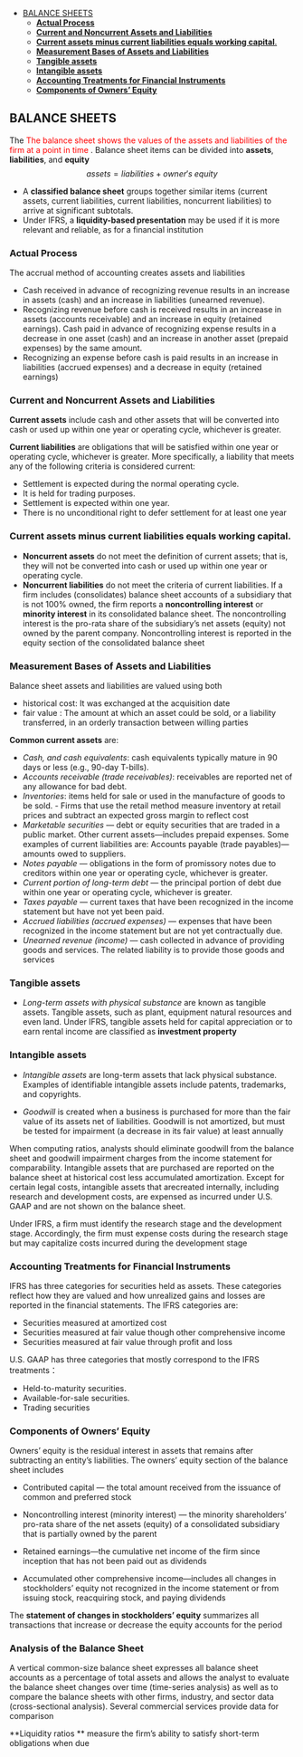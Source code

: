 - [BALANCE SHEETS](#balance-sheets)
  * [**Actual Process**](#--actual-process--)
  * [**Current and Noncurrent Assets and Liabilities**](#--current-and-noncurrent-assets-and-liabilities--)
  * [**Current assets minus current liabilities equals working capital**.](#--current-assets-minus-current-liabilities-equals-working-capital--)
  * [**Measurement Bases of Assets and Liabilities**](#--measurement-bases-of-assets-and-liabilities--)
  * [**Tangible assets**](#--tangible-assets--)
  * [**Intangible assets**](#--intangible-assets--)
  * [**Accounting Treatments for Financial Instruments**](#--accounting-treatments-for-financial-instruments--)
  * [**Components of Owners’ Equity**](#--components-of-owners--equity--)


## BALANCE SHEETS  
<!-- <font color="red">  </font> -->

The <font color="red"> The balance sheet shows the values of the assets and liabilities of the firm at a point in time </font> . Balance sheet items can be divided into **assets**, **liabilities**, and **equity**   
$$
assets = liabilities + owner's \; equity
$$ 
- A **classified balance sheet** groups together similar items (current assets, current liabilities, current liabilities, noncurrent liabilities) to arrive at significant subtotals. 
- Under IFRS, a **liquidity-based presentation** may be used if it is more relevant and reliable, as for a financial institution 

### **Actual Process**
The accrual method of accounting creates assets and liabilities 
- Cash received in advance of recognizing revenue results in an increase in assets (cash) and an increase in liabilities (unearned revenue). 
- Recognizing revenue before cash is received results in an increase in assets (accounts receivable) and an increase in equity (retained earnings). Cash paid in advance of recognizing expense results in a decrease in one asset (cash) and an increase in another asset (prepaid expenses) by the same amount. 
- Recognizing an expense before cash is paid results in an increase in liabilities (accrued expenses) and a decrease in equity (retained earnings)

### **Current and Noncurrent Assets and Liabilities** 
**Current assets** include cash and other assets that will be converted into cash or used up within one year or operating cycle, whichever is greater. 

**Current liabilities** are obligations that will be satisfied within one year or operating cycle, whichever is greater. More specifically, a liability that meets any of the following criteria is considered current:  
- Settlement is expected during the normal operating cycle. 
- It is held for trading purposes. 
- Settlement is expected within one year. 
- There is no unconditional right to defer settlement for at least one year 

### **Current assets minus current liabilities equals working capital**.
- **Noncurrent assets** do not meet the definition of current assets; that is, they will not be converted into cash or used up within one year or operating cycle. 
- **Noncurrent liabilities** do not meet the criteria of current liabilities.
If a firm includes (consolidates) balance sheet accounts of a subsidiary that is not 100% owned, the firm reports a **noncontrolling interest** or **minority interest** in its consolidated balance sheet. The noncontrolling interest is the pro-rata share of the subsidiary’s net assets (equity) not owned by the parent company. Noncontrolling interest is reported in the equity section of the consolidated balance sheet

### **Measurement Bases of Assets and Liabilities**  
Balance sheet assets and liabilities are valued using both 
- historical cost: It was exchanged at the acquisition date 
- fair value : The amount at which an asset could be sold, or a liability transferred, in an orderly transaction between willing parties 

**Common current assets** are: 
- *Cash, and cash equivalents*: cash equivalents typically mature in 90 days or less (e.g., 90-day T-bills).
- *Accounts receivable (trade receivables)*: receivables are reported net of any allowance for bad debt. 
- *Inventories*: items held for sale or used in the manufacture of goods to be sold. - Firms that use the retail method measure inventory at retail prices and subtract an expected gross margin to reflect cost 
- *Marketable securities* — debt or equity securities that are traded in a public market. Other current assets—includes prepaid expenses. Some examples of current liabilities are: Accounts payable (trade payables)—amounts owed to suppliers. 
- *Notes payable* — obligations in the form of promissory notes due to creditors within one year or operating cycle, whichever is greater. 
- *Current portion of long-term debt* — the principal portion of debt due within one year or operating cycle, whichever is greater. 
- *Taxes payable* — current taxes that have been recognized in the income statement but have not yet been paid. 
- *Accrued liabilities (accrued expenses)* — expenses that have been recognized in the income statement but are not yet contractually due. 
- *Unearned revenue (income)* — cash collected in advance of providing goods and services. The related liability is to provide those goods and services   

### **Tangible assets** 
- *Long-term assets with physical substance* are known as tangible assets. Tangible assets, such as plant, equipment natural resources and even land. Under IFRS, tangible assets held for capital appreciation or to earn rental income are classified as **investment property** 

### **Intangible assets**
- *Intangible assets* are long-term assets that lack physical substance. Examples of identifiable intangible assets include patents, trademarks, and copyrights. 

- *Goodwill* is created when a business is purchased for more than the fair value of its assets net of liabilities. Goodwill is not amortized, but must be tested for impairment (a decrease in its fair value) at least annually 

When computing ratios, analysts should eliminate goodwill from the balance sheet and goodwill impairment charges from the income statement for comparability. Intangible assets that are purchased are reported on the balance sheet at historical cost less accumulated amortization. Except for certain legal costs, intangible assets that arecreated internally, including research and development costs, are expensed as incurred under U.S. GAAP and are not shown on the balance sheet. 

Under IFRS, a firm must identify the research stage and the development stage. Accordingly, the firm must expense costs during the research stage but may capitalize costs incurred during the development stage 

### **Accounting Treatments for Financial Instruments**  

IFRS has three categories for securities held as assets. These categories reflect how they are valued and how unrealized gains and losses are reported in the financial statements. The IFRS categories are: 

- Securities measured at amortized cost
- Securities measured at fair value though other comprehensive income
- Securities measured at fair value through profit and loss

U.S. GAAP has three categories that mostly correspond to the IFRS treatments：
- Held-to-maturity securities.
- Available-for-sale securities. 
- Trading securities 

### **Components of Owners’ Equity**  
Owners’ equity is the residual interest in assets that remains after subtracting an entity’s liabilities. The owners’ equity section of the balance sheet includes 

- Contributed capital — the total amount received from the issuance of common and preferred stock 

- Noncontrolling interest (minority interest) — the minority shareholders’ pro-rata share of the net assets (equity) of a consolidated subsidiary that is partially owned by the parent 

- Retained earnings—the cumulative net income of the firm since inception that has not been paid out as dividends 

- Accumulated other comprehensive income—includes all changes in stockholders’ equity not recognized in the income statement or from issuing stock, reacquiring stock, and paying dividends 

The **statement of changes in stockholders’ equity** summarizes all transactions that increase or decrease the equity accounts for the period  

### **Analysis of the Balance Sheet** 
A vertical common-size balance sheet expresses all balance sheet accounts as a percentage of total assets and allows the analyst to evaluate the balance sheet changes over time (time-series analysis) as well as to compare the balance sheets with other firms, industry, and sector data (cross-sectional analysis). Several commercial services provide data for comparison 

**Liquidity ratios ** measure the firm’s ability to satisfy short-term obligations when due
